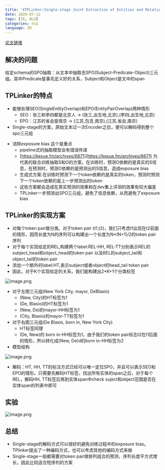 ```yaml
---
title: '《TPLinker:Single-stage Joint Extraction of Entities and Relations Through Token Pair Linking》'
date: 2020-07-12
tags: [IE, NLU]
categories: nlp
language: ZH
---
```


[论文链接](https://arxiv.org/abs/2010.13415)

## 解决的问题

给定schema的SPO抽取：从文本中抽取去SPO(Subject-Predicate-Object)三元组。其中Predicate是事先定义好的关系，Subject和Object是文中的span
<a name="jDZUi"></a>

## TPLinker的特点

- 能够处理SEO(SingleEntityOverlap)和EPO(EntityPairOverlap)两种情形
  - SEO：张三和李四都是北京人 -> (张三,出生地,北京),(李四,出生地,北京)
  - EPO：江苏的省会是南京 -> (江苏,包含,南京),(江苏,省会,南京)
- Single-stage的方案，原始文本过一次Encoder之后，便可以解码得到整个spo三元组
<!--more-->
- 消除exposure bias 这个是重点
  - pipeline式的抽取模型会有错误传递
  - [https://kexue.fm/archives/6671](https://kexue.fm/archives/6671) 为代表的联合训练抽取S和O的方案，在训练时，预测O依赖的是真实的S信息，在预测时，预测O依赖的是预测出的S信息，造成exposure bias
  - 生成式方案:在训练时预测下一个token依赖的是真实的token，预测时预测下一个token依赖的是上一步预测出的token
  - 这些方案都会造成在真实预测的效果和在dev集上评测的效果有较大偏差
  - TPLinker一步预测出SPO三元组，避免了信息依赖，从而避免了exposure bias
    <a name="eTk26"></a>

## TPLinker的实现方案

- 对每个token pair做分类。对于token pair (t1,t2)，我们只考虑t1出现在t2前面的情形，因而长度为N的序列可以构建出一个长度为N*(N+1)/2的token pair序列
- 对于每个实现给定的REL,构建两个label:REL-HH, REL-TT分别表示REL的subject_head和object_head的token pair 以及REL的subject_tail和object_tail的token pair
- 添加一个额外的label:HT,表示subject或者object的head_tail token pair
- 因此，对于K个实现给定的关系，我们能构建出2*K+1个分类标签

![image.png](https://cdn.nlark.com/yuque/0/2021/png/1111111/1610097338163-a9f174c3-35c8-4d5f-9602-02d47820e24b.png#align=left&display=inline&height=530&margin=%5Bobject%20Object%5D&name=image.png&originHeight=1060&originWidth=1810&size=289782&status=done&style=none&width=905)

- 对于左图三元组(New York City, mayor, DeBlasio)
  - (New, City)的HT标签为1
  - (De, Blasio)的HT标签为1
  - (New, De)的mayor-HH标签为1
  - (City, Blasio)的mayor-TT标签为1
- 对于右图三元组(De Blasio, born in, New York City)
  - HT标签同理
  - (De, New)的 born in-HH标签为1。由于我们的token pair标志t2在t1后面的情形，所以转化成(New, De)d的born in-HH标签为2
- 模型结构

![image.png](https://cdn.nlark.com/yuque/0/2021/png/1111111/1610098578488-ab6de8d3-6b87-4f0a-8a63-e20826900a7e.png#align=left&display=inline&height=520&margin=%5Bobject%20Object%5D&name=image.png&originHeight=1040&originWidth=1790&size=303867&status=done&style=none&width=895)

- 解码：HT, HH, TT的标注方式已经可以唯一定位SPO，并且可以表示SEO和EPO的情形。只需要先解码HT标签，找出所有实体的span之后，对于每个REL，解码HH, TT标签后再到实体span中check suject和object范围是否在实体span的列表中即可
  <a name="uYfLI"></a>

## 实验

![image.png](https://cdn.nlark.com/yuque/0/2021/png/1111111/1610098791073-4a3f8886-c48a-4a74-99c6-19ac6e5f15ff.png#align=left&display=inline&height=349&margin=%5Bobject%20Object%5D&name=image.png&originHeight=698&originWidth=1868&size=165833&status=done&style=none&width=934)
<a name="OtPNy"></a>

## 总结

- Single-stage的解码方式可以很好的避免训练过程中的exposure bias。TPlinker提出了一种编码方式，也可以考虑其他的编码方式来做
- Single-stage一般都需要对token pair做排列组合的预测，序列长度平方式增长，因此比较适合短序列的方案

<br />
